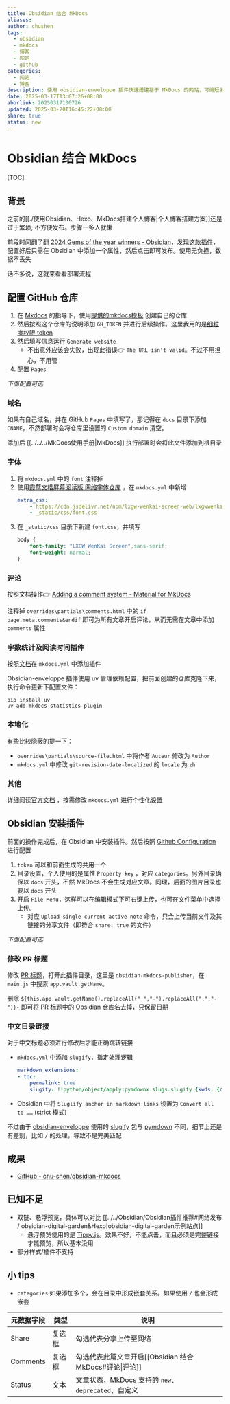 ```yaml
---
title: Obsidian 结合 MkDocs
aliases: 
author: chushen
tags:
  - obsidian
  - mkdocs
  - 博客
  - 网站
  - github
categories:
  - 网站
  - 博客
description: 使用 obsidian-enveloppe 插件快速搭建基于 MkDocs 的网站，可缩短发布流程
date: 2025-03-17T13:07:26+08:00
abbrlink: 20250317130726
updated: 2025-03-20T16:45:22+08:00
share: true
status: new
---
```

# Obsidian 结合 MkDocs

[TOC]

## 背景

之前的[[./使用Obsidian、Hexo、MkDocs搭建个人博客|个人博客搭建方案]]还是过于繁琐, 不方便发布。步骤一多人就懒

前段时间翻了翻 [2024 Gems of the year winners - Obsidian](https://obsidian.md/blog/2024-goty-winners/)，发现[这款插件](https://github.com/Enveloppe/obsidian-enveloppe)，配置好后只需在 Obsidian 中添加一个属性，然后点击即可发布。使用无负担，数据不丢失

话不多说，这就来看看部署流程

## 配置 GitHub 仓库


1. 在 [Mkdocs](https://enveloppe.ovh/wikis/Mkdocs/#quick-installation-tutorial) 的指导下，使用[提供的mkdocs模板](https://github.com/enveloppe/mkdocs/generate) 创建自己的仓库
2. 然后按照这个仓库的说明添加 `GH_TOKEN` 并进行后续操作。这里我用的是[细粒度权限 token](https://github.com/settings/personal-access-tokens/new)
3. 然后填写信息运行 `Generate website`
	- 不出意外应该会失败，出现此错误👉 `The URL isn't valid`。不过不用担心，不用管
4. 配置 `Pages`

*下面配置可选*

### 域名

如果有自己域名，并在 GitHub `Pages` 中填写了，那记得在 `docs` 目录下添加 `CNAME`，不然部署时会将仓库里设置的 `Custom domain` 清空。

添加后 [[../../../MkDocs使用手册|MkDocs]] 执行部署时会将此文件添加到根目录


### 字体

1. 将 `mkdocs.yml` 中的 `font` 注释掉
2. 使用[霞鹜文楷屏幕阅读版 网络字体仓库](https://github.com/CMBill/lxgw-wenkai-screen-web) ，在 `mkdocs.yml` 中新增 
	```yml
	extra_css:
	    - https://cdn.jsdelivr.net/npm/lxgw-wenkai-screen-web/lxgwwenkaiscreen/result.css
	    - _static/css/font.css
	```
3. 在 `_static/css` 目录下新建 `font.css`，并填写
	```css
	body {
	    font-family: "LXGW WenKai Screen",sans-serif;
	    font-weight: normal;
	}
	```

### 评论

按照文档操作👉 [Adding a comment system - Material for MkDocs](https://squidfunk.github.io/mkdocs-material/setup/adding-a-comment-system/)

注释掉 `overrides\partials\comments.html` 中的 `if page.meta.comments&endif` 即可为所有文章开启评论，从而无需在文章中添加 `comments` 属性

### 字数统计及阅读时间插件

按照[文档](https://github.com/TonyCrane/mkdocs-statistics-plugin)在 `mkdocs.yml` 中添加插件

Obsidian-enveloppe 插件使用 uv 管理依赖配置，把前面创建的仓库克隆下来，执行命令更新下配置文件：
```shell
pip install uv
uv add mkdocs-statistics-plugin
```

### 本地化

有些比较隐蔽的提一下：
- `overrides\partials\source-file.html` 中将作者 `Auteur` 修改为 `Author`
-  `mkdocs.yml` 中修改 `git-revision-date-localized` 的 `locale` 为 `zh`

### 其他

 详细阅读[官方文档](https://squidfunk.github.io/mkdocs-material/getting-started/) ，按需修改 `mkdocs.yml` 进行个性化设置

## Obsidian 安装插件

前面的操作完成后，在 Obsidian 中安装插件。然后按照 [Github Configuration](https://enveloppe.ovh/Settings/Github/) 进行配置

1. `token` 可以和前面生成的共用一个
2. 目录设置，个人使用的是属性 `Property key` ，对应 `categories`。另外目录确保以 `docs` 开头，不然 MkDocs 不会生成对应文章。同理，后面的图片目录也要以 `docs` 开头
3. 开启 `File Menu`，这样可以在编辑模式下可右键上传，也可在文件菜单中选择上传。
	- 对应 `Upload single current active note` 命令，只会上传当前文件及其链接的分享文件（即符合 `share: true` 的文件）

*下面配置可选*

### 修改 PR 标题

修改 [PR 标题](https://github.com/Enveloppe/obsidian-enveloppe/blob/d86555227f455c1f4382d772a3bf0e319e3aaf6a/src/main.ts#L245)，打开此插件目录，这里是 `obsidian-mkdocs-publisher`，在 `main.js` 中搜索 `app.vault.getName`。

删除 `${this.app.vault.getName().replaceAll(" ","-").replaceAll(".","-")}-` 即可将 PR 标题中的 Obsidian 仓库名去掉，只保留日期

### 中文目录链接

对于中文标题必须进行修改后才能正确跳转链接

-  `mkdocs.yml` 中添加 `slugify`，指定[处理逻辑](https://squidfunk.github.io/mkdocs-material/setup/extensions/python-markdown/?h=permalink#+toc.slugify)
	```yml
	markdown_extensions:
	- toc:
	    permalink: true
	    slugify: !!python/object/apply:pymdownx.slugs.slugify {kwds: {case: lower}}
	```
- Obsidian 中将 `Sluglify anchor in markdown links` 设置为 `Convert all to ……` (strict 模式)

不过由于 [obsidian-enveloppe](https://github.com/Enveloppe/obsidian-enveloppe/blob/d86555227f455c1f4382d772a3bf0e319e3aaf6a/src/conversion/links.ts#L290) 使用的 [slugify](https://www.npmjs.com/package/slugify) 包与 [pymdown](https://facelessuser.github.io/pymdown-extensions/extras/slugs/) 不同，细节上还是有差别，比如 `/` 的处理，导致不是完美匹配

## 成果

- [GitHub - chu-shen/obsidian-mkdocs](https://github.com/chu-shen/obsidian-mkdocs)


## 已知不足

- 双链、悬浮预览，具体可以对比 [[../../Obsidian/Obsidian插件推荐#网络发布 / obsidian-digital-garden&Hexo|obsidian-digital-garden示例站点]]
	- 悬浮预览使用的是 [Tippy.js](https://tippyjs.bootcss.com/)。效果不好，不能点击，而且必须是完整链接才能预览，所以基本没用
- 部分样式/插件不支持


## 小 tips

- `categories` 如果添加多个，会在目录中形成嵌套关系。如果使用 `/` 也会形成嵌套

| 元数据字段    | 类型  | 说明                                      |
| -------- | --- | --------------------------------------- |
| Share    | 复选框 | 勾选代表分享上传至网络                             |
| Comments | 复选框 | 勾选代表此篇文章开启[[Obsidian 结合 MkDocs#评论\|评论]] |
| Status   | 文本  | 文章状态，MkDocs 支持的 `new`、`deprecated`、自定义  |
